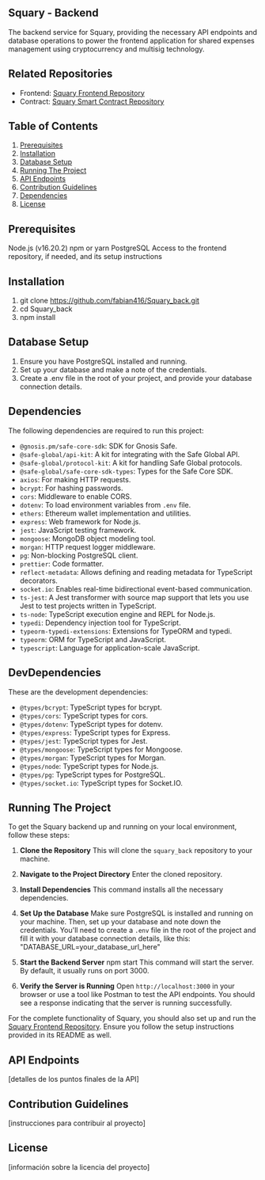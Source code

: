 ## Squary - Backend

The backend service for Squary, providing the necessary API endpoints and database operations to power the frontend application for shared expenses management using cryptocurrency and multisig technology.

## Related Repositories
- Frontend: [Squary Frontend Repository](https://github.com/fabian416/squary_front)
- Contract: [Squary Smart Contract Repository](https://github.com/fabian416/SquaryContract)

## Table of Contents
1. [Prerequisites](#prerequisites)
2. [Installation](#installation)
3. [Database Setup](#Database_Setup)
4. [Running The Project](#Running-the-project)
5. [API Endpoints](#API-Endpoints)
6. [Contribution Guidelines](#Contribution-Guidelines)
7. [Dependencies](#Dependencies)
8. [License](#License)

## Prerequisites
Node.js (v16.20.2)
npm or yarn
PostgreSQL
Access to the frontend repository, if needed, and its setup instructions

## Installation
1. git clone https://github.com/fabian416/Squary_back.git
2. cd Squary_back
3. npm install

## Database Setup
1. Ensure you have PostgreSQL installed and running.
2. Set up your database and make a note of the credentials.
3. Create a .env file in the root of your project, and provide your database connection details.

## Dependencies

The following dependencies are required to run this project:

- `@gnosis.pm/safe-core-sdk`: SDK for Gnosis Safe.
- `@safe-global/api-kit`: A kit for integrating with the Safe Global API.
- `@safe-global/protocol-kit`: A kit for handling Safe Global protocols.
- `@safe-global/safe-core-sdk-types`: Types for the Safe Core SDK.
- `axios`: For making HTTP requests.
- `bcrypt`: For hashing passwords.
- `cors`: Middleware to enable CORS.
- `dotenv`: To load environment variables from `.env` file.
- `ethers`: Ethereum wallet implementation and utilities.
- `express`: Web framework for Node.js.
- `jest`: JavaScript testing framework.
- `mongoose`: MongoDB object modeling tool.
- `morgan`: HTTP request logger middleware.
- `pg`: Non-blocking PostgreSQL client.
- `prettier`: Code formatter.
- `reflect-metadata`: Allows defining and reading metadata for TypeScript decorators.
- `socket.io`: Enables real-time bidirectional event-based communication.
- `ts-jest`: A Jest transformer with source map support that lets you use Jest to test projects written in TypeScript.
- `ts-node`: TypeScript execution engine and REPL for Node.js.
- `typedi`: Dependency injection tool for TypeScript.
- `typeorm-typedi-extensions`: Extensions for TypeORM and typedi.
- `typeorm`: ORM for TypeScript and JavaScript.
- `typescript`: Language for application-scale JavaScript.

## DevDependencies

These are the development dependencies:

- `@types/bcrypt`: TypeScript types for bcrypt.
- `@types/cors`: TypeScript types for cors.
- `@types/dotenv`: TypeScript types for dotenv.
- `@types/express`: TypeScript types for Express.
- `@types/jest`: TypeScript types for Jest.
- `@types/mongoose`: TypeScript types for Mongoose.
- `@types/morgan`: TypeScript types for Morgan.
- `@types/node`: TypeScript types for Node.js.
- `@types/pg`: TypeScript types for PostgreSQL.
- `@types/socket.io`: TypeScript types for Socket.IO.


## Running The Project

To get the Squary backend up and running on your local environment, follow these steps:

1. **Clone the Repository**
This will clone the `squary_back` repository to your machine.

2. **Navigate to the Project Directory**
Enter the cloned repository.

3. **Install Dependencies**
This command installs all the necessary dependencies.

4. **Set Up the Database**
Make sure PostgreSQL is installed and running on your machine. Then, set up your database and note down the credentials. You'll need to create a `.env` file in the root of the project and fill it with your database connection details, like this:
"DATABASE_URL=your_database_url_here"

5. **Start the Backend Server**
npm start
This command will start the server. By default, it usually runs on port 3000.

6. **Verify the Server is Running**
Open `http://localhost:3000` in your browser or use a tool like Postman to test the API endpoints. You should see a response indicating that the server is running successfully.

For the complete functionality of Squary, you should also set up and run the [Squary Frontend Repository](https://github.com/fabian416/squary_front). Ensure you follow the setup instructions provided in its README as well.

## API Endpoints
[detalles de los puntos finales de la API]

## Contribution Guidelines
[instrucciones para contribuir al proyecto]

## License
[información sobre la licencia del proyecto]

